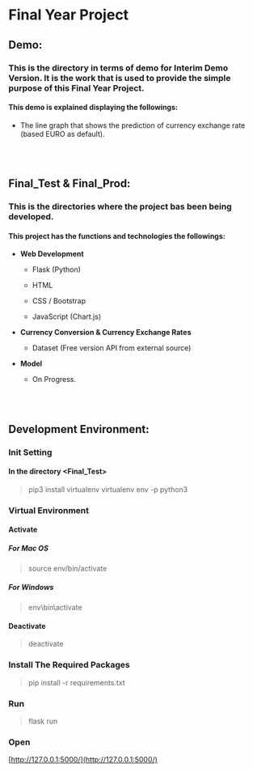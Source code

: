# Final Year Project

## Demo:

### This is the directory in terms of demo for Interim Demo Version. It is the work that is used to provide the simple purpose of this Final Year Project. 

#### This demo is explained displaying the followings:

  - The line graph that shows the prediction of currency exchange rate (based EURO as default).

<br>
<br>


## Final_Test & Final_Prod:

### This is the directories where the project bas been being developed.

#### This project has the functions and technologies the followings:

  - <b>Web Development</b>
  
    - Flask (Python)
    
    - HTML
    
    - CSS / Bootstrap
    
    - JavaScript (Chart.js)
    
    
  - <b>Currency Conversion & Currency Exchange Rates</b>
  
    - Dataset (Free version API from external source)
    
  
  - <b>Model</b>
  
    - On Progress.
  

<br>
<br>
  
## Development Environment:

### Init Setting

#### In the directory <Final_Test>

> pip3 install virtualenv
> virtualenv env -p python3

### Virtual Environment

#### Activate

##### For Mac OS

> source env/bin/activate 

##### For Windows

> env\bin\activate

#### Deactivate

> deactivate

### Install The Required Packages

> pip install -r requirements.txt

### Run 

> flask run

### Open

[http://127.0.0.1:5000/](http://127.0.0.1:5000/)